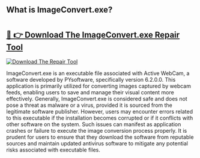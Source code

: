 ## What is ImageConvert.exe? 

# <h2><a href="https://exedetect.com/download.php?ImageConvert.exe">🔗 👉 Download The ImageConvert.exe Repair Tool</a></h2>

[![Download The Repair Tool](https://exedetect.com/download-button.jpg)](https://exedetect.com/download.php?ImageConvert.exe)

ImageConvert.exe is an executable file associated with Active WebCam, a software developed by PYsoftware, specifically version 6.2.0.0. This application is primarily utilized for converting images captured by webcam feeds, enabling users to save and manage their visual content more effectively. Generally, ImageConvert.exe is considered safe and does not pose a threat as malware or a virus, provided it is sourced from the legitimate software publisher. However, users may encounter errors related to this executable if the installation becomes corrupted or if it conflicts with other software on the system. Such issues can manifest as application crashes or failure to execute the image conversion process properly. It is prudent for users to ensure that they download the software from reputable sources and maintain updated antivirus software to mitigate any potential risks associated with executable files.